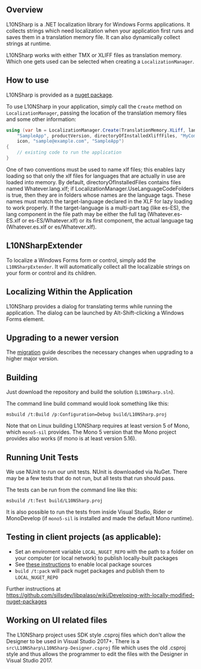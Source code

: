 ## Overview

L10NSharp is a .NET localization library for Windows Forms applications. It collects strings which
need localization when your application first runs and saves them in a translation memory file. It
can also dynamically collect strings at runtime.

L10NSharp works with either TMX or XLIFF files as translation memory. Which one gets used can be
selected when creating a `LocalizationManager`.

## How to use

L10NSharp is provided as a [nuget package](https://www.nuget.org/packages/L10NSharp).

To use L10NSharp in your application, simply call the `Create` method on `LocalizationManager`, 
passing the location of the translation memory files and some other information:

```csharp
using (var lm = LocalizationManager.Create(TranslationMemory.XLiff, lang, "SampleApp",
    "SampleApp", productVersion, directoryOfInstalledXliffFiles, "MyCompany/L10NSharpSample",
    icon, "sample@example.com", "SampleApp")
{
    // existing code to run the application
}
```

One of two conventions must be used to name xlf files; this enables lazy loading so that
only the xlf files for languages that are actually in use are loaded into memory.
By default, directoryOfInstalledFiles contains files named Whatever.lang.xlf; if
LocalizationManager.UseLanguageCodeFolders is true, then they are in folders whose names
are the language tags. These names must match the target-language declared in the XLF
for lazy loading to work properly. If the target-language is a multi-part tag (like es-ES),
the lang component in the file path may be either the full tag (Whatever.es-ES.xlf or
es-ES/Whatever.xlf) or its first component, the actual language tag (Whatever.es.xlf
or es/Whatever.xlf).

## L10NSharpExtender

To localize a Windows Forms form or control, simply add the `L10NSharpExtender`. It will
automatically collect all the localizable strings on your form or control and its children.

## Localizing Within the Application

L10NSharp provides a dialog for translating terms while running the application. The dialog can be
launched by Alt-Shift-clicking a Windows Forms element.

## Upgrading to a newer version

The [migration](https://github.com/sillsdev/l10nsharp/wiki/Migration) guide describes the 
necessary changes when upgrading to a higher major version.

## Building

Just download the repository and build the solution (`L10NSharp.sln`).

The command line build command would look something like this:

    msbuild /t:Build /p:Configuration=Debug build/L10NSharp.proj

Note that on Linux building L10NSharp requires at least version 5 of Mono, which `mono5-sil` provides.
The Mono 5 version that the Mono project provides also works (if mono is at least version 5.16).

## Running Unit Tests

We use NUnit to run our unit tests. NUnit is downloaded via NuGet.  There may be a few tests that
do not run, but all tests that run should pass.

The tests can be run from the command line like this:

    msbuild /t:Test build/L10NSharp.proj

It is also possible to run the tests from inside Visual Studio, Rider or MonoDevelop (if `mono5-sil`
is installed and made the default Mono runtime).

## Testing in client projects (as applicable):

  * Set an enviroment variable `LOCAL_NUGET_REPO` with the path to a folder on your computer (or local network) to publish locally-built packages
  * See [these instructions](https://docs.microsoft.com/en-us/nuget/hosting-packages/local-feeds) to enable local package sources
  * `build /t:pack` will pack nuget packages and publish them to `LOCAL_NUGET_REPO`

Further instructions at https://github.com/sillsdev/libpalaso/wiki/Developing-with-locally-modified-nuget-packages

## Working on UI related files

The L10NSharp project uses SDK style .csproj files which don't allow the Designer to be used in
Visual Studio 2017+. There is a `src\L10NSharp\L10NSharp-Designer.csproj` file which uses the old
.csproj style and thus allows the programmer to edit the files with the Designer in Visual
Studio 2017.
